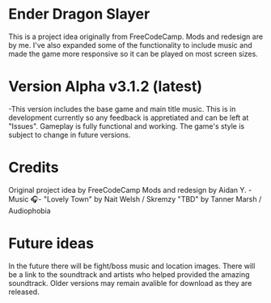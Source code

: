 # Ender Dragon Slayer

This is a project idea originally from FreeCodeCamp. Mods and redesign are by me. I've also expanded some of the functionality to include music and made the game more responsive so it can be played on most screen sizes.

# Version Alpha v3.1.2 (latest)

-This version includes the base game and main title music. This is in development currently so any feedback is appretiated and can be left at "Issues". Gameplay is fully functional and working. The game's style is subject to change in future versions.

# Credits

Original project idea by FreeCodeCamp
Mods and redesign by Aidan Y.
-Music 🎧-
"Lovely Town" by Nait Welsh / Skremzy
"TBD" by Tanner Marsh / Audiophobia

# Future ideas

In the future there will be fight/boss music and location images.
There will be a link to the soundtrack and artists who helped provided the amazing soundtrack.
Older versions may remain avalible for download as they are released.

